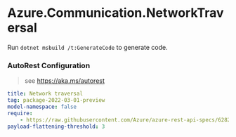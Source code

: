 # Azure.Communication.NetworkTraversal

Run `dotnet msbuild /t:GenerateCode` to generate code.

### AutoRest Configuration
> see https://aka.ms/autorest

``` yaml
title: Network traversal
tag: package-2022-03-01-preview
model-namespace: false
require:
    - https://raw.githubusercontent.com/Azure/azure-rest-api-specs/6282e522ef78366170de518e76b8adb0e27563a2/specification/communication/data-plane/NetworkTraversal/readme.md
payload-flattening-threshold: 3
```
